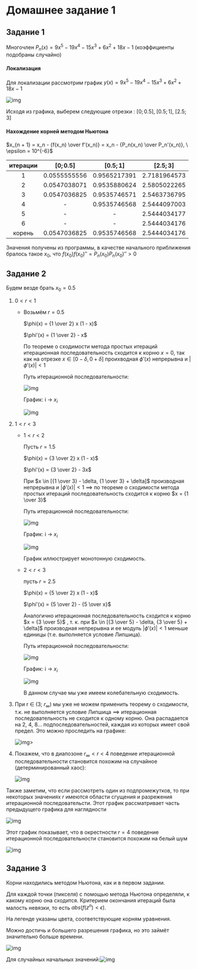 # Домашнее задание 1

## Задание 1

Многочлен $P_n(x) = 9 x^5 - 19 x^4 - 15 x^3 + 6 x^2 + 18 x - 1$ (коэффициенты подобраны случайно)

#### Локализация

Для локализации рассмотрим график $y(x) = 9 x^5 - 19 x^4 - 15 x^3 + 6 x^2 + 18 x - 1$

![img](../assets/hw1-task1.jpg)



Исходя из графика, выберем следующие отрезки : $[0;0.5],\ [0.5;1],\ [2.5;3]$

#### Нахождение корней методом Ньютона

$x_{n + 1} = x_n - {f(x_n) \over f'(x_n)} = x_n - {P_n(x_n) \over P_n'(x_n)}, \ \epsilon = 10^{-6}$

| итерации |  $[0; 0.5]$  |  $[0.5; 1]$  |  $[2.5; 3]$  |
| :------: | :----------: | :----------: | :----------: |
|    1     | 0.0555555556 | 0.9565217391 | 2.7181964573 |
|    2     | 0.0547038071 | 0.9535880624 | 2.5805022265 |
|    3     | 0.0547036825 | 0.9535746571 | 2.5463736795 |
|    4     |      -       | 0.9535746568 | 2.5444097003 |
|    5     |      -       |      -       | 2.5444034177 |
|    6     |      -       |      -       | 2.5444034176 |
|  корень  | 0.0547036825 | 0.9535746568 | 2.5444034176 |

Значения получены из программы, в качестве начального приближения бралось такое $x_0$, что $f(x_0) f(x_0)'' = P_n(x_0) P_n(x_0)'' > 0$































## Задание 2

Будем везде брать $x_0 = 0.5$

1. $0 < r < 1$

   + Возьмём  $r = 0.5$
     
     $\phi(x) = {1 \over 2} x (1 - x)$

     $\phi'(x) = {1 \over 2} - x$

     По теореме о сходимости метода простых итераций итерационная последовательность сходится к корню $x = 0$, так как на отрезке $x \in [0 - \delta, 0 + \delta]$ проихводная $\phi'(x)$ непрерывна и $|\phi'(x)| < 1$

     Путь итерационной последовательности: 
     
     ![img](../assets/hw1-task2-stairs.jpg)
     
     График: i -> $x_i$
     
     ![img](../assets/hw1-task2-graph1.png)
     
     

2. $1 < r < 3$

   - $1 < r < 2$

     Пусть $r = 1.5$

     $\phi(x) = {3 \over 2} x (1 - x)$

     $\phi'(x) = {3 \over 2} - 3x$

     При $x \in [{1 \over 3} - \delta, {1 \over 3} + \delta]$ производная непрерывна и $|\phi'(x)| < 1$ $\implies$ по теореме о сходимости метода простых итераций последовательность сходится к корню $x = {1 \over 3}$

     Путь итерационной последовательности: 
     
     ![img](../assets/hw1-task2-stairs-15.jpg)
     
     График: i -> $x_i$
     
     ![img](../assets/hw1-task2-graph2.png)
     
     
     
     График иллюстрирует монотонную сходимость.
     
   - $2 < r < 3$

     пусть $r = 2.5$

     $\phi(x) = {5 \over 2} x (1 - x)$

     $\phi'(x) = {5 \over 2} - {5 \over x}$

     Аналогично итерационная последовательность сходится к корню $x = {3 \over 5}$ , т. к. при $x \in [{3 \over 5} - \delta, {3 \over 5} + \delta]$ производная непрерывна и ее модуль $|\phi'(x)| < 1$ меньше единицы (т.е. выполняется условие Липшица).

     Путь итерационной последовательности: 

     ![img](../assets/hw1-task2-snail.jpg)

     График: i -> $x_i$
     
     ![img](../assets/hw1-task2-graph3.png)
     
     В данном случае мы уже имеем колебательную сходимость.
     
     
     
     

3. При r $\in$ (3; $r_{\infty}$) мы уже не можем применить теорему о сходимости, т.к. не выполняется условие Липшица $\implies$ итерационная последовательность не сходится к одному корню. Она распадается на 2, 4, 8... подпоследовательностей, каждая из которых имеет свой предел. Это можно проследить на графике:

   ![img](../assets/hw1-task2-graph.png)>

4. Покажем, что в диапозоне $r_\infty < r < 4$ поведение итерационной последовательности становится похожим на случайное (детерминированный хаос):

   ![img](../assets/hw1-task2-second.png)

Также заметим, что если рассмотреть один из подпромежутков, то при некоторых значениях $r$ 	имеются области сгущения и разрежения итерационной последовательсти. Этот график рассматривает часть предыдущего графика для наглядности

![img](../assets/hw1-task2-third.png)

Этот график показывает, что в окрестности $r = 4$ поведение итерационной последовательности становится похожим на белый шум

![img](../assets/hw1-task2-fourth.png)





















## Задание 3 

Корни находились методом Ньютона, как и в первом задании.

Для каждой точки (пикселя) с помощью метода Ньютона определяли, к какому корню она сходится.
Критерием окончания итераций была малость невязки, то есть $abs(f(z^n) < \epsilon)$.

На легенде указаны цвета, соответствующие корням уравнения.

Можно достичь и большего разрешения графика, но это займёт значительно больше времени.

![img](../assets/hw1-task3-equation.png)

Для случайных начальных значений:![img](../assets/hw1-task3-random.png)
